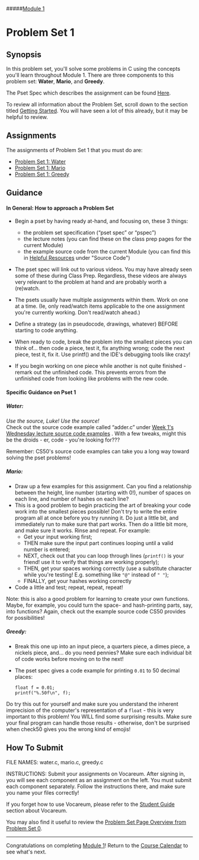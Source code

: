 #####[Module 1](../..)

# Problem Set 1

## Synopsis
In this problem set, you'll solve some problems in C using the concepts you'll learn throughout Module 1. There are three components to this problem set: **Water**, **Mario**, and **Greedy**.

The Pset Spec which describes the assignment can be found 
<a href="http://cdn.cs50.net/2015/fall/psets/1/pset1/pset1.html" target="_blank">Here</a>.

To review all information about the Problem Set, scroll down to the section titled <a href="http://cdn.cs50.net/2015/fall/psets/1/pset1/pset1.html#getting_started" target="_blank">Getting Started</a>. You will have seen a lot of this already, but it may be helpful to review.

## Assignments

The assignments of Problem Set 1 that you must do are:
* <a href="http://cdn.cs50.net/2015/fall/psets/1/pset1/pset1.html#smart_water" target="_blank">Problem Set 1: Water</a>
* <a href="http://cdn.cs50.net/2015/fall/psets/1/pset1/pset1.html#itsa_mario" target="_blank">Problem Set 1: Mario</a>
* <a href="http://cdn.cs50.net/2015/fall/psets/1/pset1/pset1.html#time_for_change" target="_blank">Problem Set 1: Greedy</a>

## Guidance

#### In General: How to approach a Problem Set

- Begin a pset by having ready at-hand, and focusing on, these 3 things:
  - the problem set specification (“pset spec” or “pspec”)
  - the lecture notes (you can find these on the class prep pages for the current Module)
  - the example source code from the current Module (you can find this in <a href="../../../../../../helpful-resources" target="_blank">Helpful Resources</a> under "Source Code")

- The pset spec will link out to various videos. You may have already seen some of these during Class Prep. Regardless, these videos are always very relevant to the problem at hand and are probably worth a (re)watch.

- The psets usually have multiple assignments within them. Work on one at a time. (Ie, only read/watch items applicable to the one assignment you're currently working. Don't read/watch ahead.)

- Define a strategy (as in pseudocode, drawings, whatever) BEFORE starting to code anything.

- When ready to code, break the problem into the smallest pieces you can think of... then code a piece, test it, fix anything wrong; code the next piece, test it, fix it. Use printf() and the IDE's debugging tools like crazy!

- If you begin working on one piece while another is not quite finished - remark out the unfinished code. This prevents errors from the unfinished code from looking like problems with the new code.

#### Specific Guidance on Pset 1

##### Water:
<em>Use the source, Luke! Use the source!</em><br>
Check out the source code example called “adder.c” under 
<a href="http://cdn.cs50.net/2015/fall/lectures/1/w/src1w/" target="_blank">Week 1's Wednesday lecture source code examples</a>
. With a few tweaks, might this be the droids - er, code - you're looking for???

Remember: CS50's source code examples can take you a long way toward solving the pset problems!

##### Mario:
* Draw up a few examples for this assignment. Can you find a relationship between the height, line number (starting with 0!), number of spaces on each line, and number of hashes on each line?
* This is a good problem to begin practicing the art of breaking your code work into the smallest pieces possible! Don't try to write the entire program all at once before you try running it. Do just a little bit, and immediately run to make sure that part works. Then do a little bit more, and make sure it works. Rinse and repeat. For example:
  - Get your input working first;
  - THEN make sure the input part continues looping until a valid number is entered;
  - NEXT, check out that you can loop through lines (`printf()` is your friend! use it to verify that things are working properly);
  - THEN, get your spaces working correctly (use a substitute character while you're testing! E.g. something like `"@"` instead of `" "`);
  - FINALLY, get your hashes working correctly
* Code a little and test; repeat, repeat, repeat!

Note: this is also a good problem for learning to create your own functions. Maybe, for example, you could turn the space- and hash-printing parts, say, into functions? Again, check out the example source code CS50 provides for possibilities!

##### Greedy:
* Break this one up into an input piece, a quarters piece, a dimes piece, a nickels piece, and... do you need pennies? Make sure each individual bit of code works before moving on to the next!
* The pset spec gives a code example for printing `0.01` to 50 decimal places:

  ```
  float f = 0.01;
  printf("%.50f\n", f);
  ```
Do try this out for yourself and make sure you understand the inherent imprecision of the computer's representation of a `float` - this is very important to this problem! You WILL find some surprising results. Make sure your final program can handle those results - otherwise, don't be surprised when check50  gives you the wrong kind of emojis!

## How To Submit 

FILE NAMES: water.c, mario.c, greedy.c

INSTRUCTIONS: Submit your assignments on Vocareum. After signing in, you will see each component as an assignment on the left. You must submit each component separately. Follow the instructions there, and make sure you name your files correctly!

If you forget how to use Vocareum, please refer to the <a href="https://docs.google.com/document/d/1E72HS409WnV_Ss6VNfzbX9WSYjOqKIJ1d_QtdZpb9xI/edit?usp=sharing" target="_blank">Student Guide</a> section about Vocareum.

You may also find it useful to review the <a href="../../../../../module0/materials/problem-set/" target="_blank">Problem Set Page Overview from Problem Set 0</a>.

***
Congratulations on completing [Module 1](../..)! Return to the [Course Calendar](../../../../..) to see what's next.
